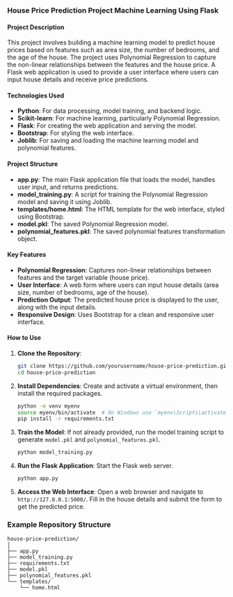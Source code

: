 ### House Price Prediction Project Machine Learning Using Flask

#### Project Description
This project involves building a machine learning model to predict house prices based on features such as area size, the number of bedrooms, and the age of the house. The project uses Polynomial Regression to capture the non-linear relationships between the features and the house price. A Flask web application is used to provide a user interface where users can input house details and receive price predictions.

#### Technologies Used
- **Python**: For data processing, model training, and backend logic.
- **Scikit-learn**: For machine learning, particularly Polynomial Regression.
- **Flask**: For creating the web application and serving the model.
- **Bootstrap**: For styling the web interface.
- **Joblib**: For saving and loading the machine learning model and polynomial features.

#### Project Structure
- **app.py**: The main Flask application file that loads the model, handles user input, and returns predictions.
- **model_training.py**: A script for training the Polynomial Regression model and saving it using Joblib.
- **templates/home.html**: The HTML template for the web interface, styled using Bootstrap.
- **model.pkl**: The saved Polynomial Regression model.
- **polynomial_features.pkl**: The saved polynomial features transformation object.

#### Key Features
- **Polynomial Regression**: Captures non-linear relationships between features and the target variable (house price).
- **User Interface**: A web form where users can input house details (area size, number of bedrooms, age of the house).
- **Prediction Output**: The predicted house price is displayed to the user, along with the input details.
- **Responsive Design**: Uses Bootstrap for a clean and responsive user interface.

#### How to Use
1. **Clone the Repository**:
   ```sh
   git clone https://github.com/yourusername/house-price-prediction.git
   cd house-price-prediction
   ```

2. **Install Dependencies**:
   Create and activate a virtual environment, then install the required packages.
   ```sh
   python -m venv myenv
   source myenv/bin/activate  # On Windows use `myenv\Scripts\activate`
   pip install -r requirements.txt
   ```

3. **Train the Model**:
   If not already provided, run the model training script to generate `model.pkl` and `polynomial_features.pkl`.
   ```sh
   python model_training.py
   ```

4. **Run the Flask Application**:
   Start the Flask web server.
   ```sh
   python app.py
   ```

5. **Access the Web Interface**:
   Open a web browser and navigate to `http://127.0.0.1:5000/`. Fill in the house details and submit the form to get the predicted price.

### Example Repository Structure
```
house-price-prediction/
│
├── app.py
├── model_training.py
├── requirements.txt
├── model.pkl
├── polynomial_features.pkl
└── templates/
    └── home.html
